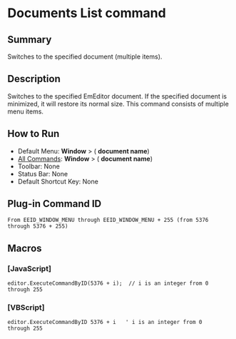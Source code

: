 # Documents List command

## Summary

Switches to the specified document (multiple items).

## Description

Switches to the specified EmEditor document. If the specified document is minimized, it will restore its
normal size. This command consists of multiple menu items.

## How to Run

- Default Menu: **Window** \> ( **document name**)
- [All Commands](../tools/all_commands): **Window**
\> ( **document name**)
- Toolbar: None
- Status Bar: None
- Default Shortcut Key: None

## Plug-in Command ID

```
From EEID_WINDOW_MENU through EEID_WINDOW_MENU + 255 (from 5376 through 5376 + 255)```

## Macros

### \[JavaScript\]

```
editor.ExecuteCommandByID(5376 + i);  // i is an integer from 0
through 255
```

### \[VBScript\]

```
editor.ExecuteCommandByID 5376 + i   ' i is an integer from 0
through 255
```
